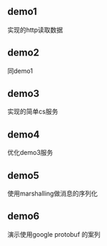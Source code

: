 ## demo1
实现的http读取数据
## demo2
同demo1
## demo3
实现的简单cs服务
## demo4
优化demo3服务
## demo5
使用marshalling做消息的序列化
## demo6
演示使用google protobuf 的案列